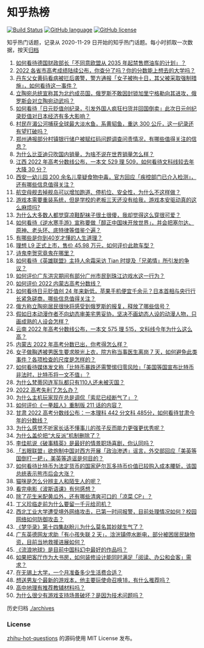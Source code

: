 # 知乎热榜
[![Build Status](https://github.com/ToWeLong/zhihu-hot-questions/workflows/CI/badge.svg)](https://github.com/ToWeLong/zhihu-hot-questions/actions)
[![GitHub language](https://img.shields.io/badge/language-golang-orange.svg)](https://golang.org/)
[![GitHub license](https://img.shields.io/github/license/ToWeLong/zhihu-hot-questions)](https://github.com/ToWeLong/zhihu-hot-questions/blob/main/LICENSE)

知乎热门话题，记录从 2020-11-29 日开始的知乎热门话题。每小时抓取一次数据，按天[归档](./archives)

<!-- BEGIN -->

1. [如何看待德国财政部长「不同意欧盟从 2035 年起禁售燃油车的计划」？](https://www.zhihu.com/question/538922712)
1. [2022 各省市高考成绩陆续公布，你查分了吗？你的分数能上想去的大学吗？](https://www.zhihu.com/question/539066229)
1. [丹东父女黄码看病被拦后袭警，警方通报「女子被拘十日，其父被采取强制措施」，如何看待这一事件？](https://www.zhihu.com/question/539068315)
1. [立陶宛总统宣称其为北约成员国，俄罗斯不敢因封锁加里宁格勒向其进攻，俄罗斯会对立陶宛动武吗？](https://www.zhihu.com/question/539052785)
1. [如何看待「日元贬值创纪录，引发外国人疯狂扫货并回国倒卖」此次日元创纪录贬值对日本经济有多大影响？](https://www.zhihu.com/question/538779414)
1. [村民在湄公河捕获全球最大淡水鱼，系黄貂鱼，重达 300 公斤，这一纪录还有望打破吗？](https://www.zhihu.com/question/538748438)
1. [郑州通报部分村镇银行储户被赋红码问题调查问责情况，有哪些值得关注的信息？](https://www.zhihu.com/question/538986550)
1. [为什么比亚迪只吹国内销量，为啥不说在世界销量怎么样？](https://www.zhihu.com/question/530286919)
1. [江西 2022 年高考分数线公布，一本文 529  理 509，如何看待文科线较去年大降 30 分？](https://www.zhihu.com/question/539086446)
1. [西安一幼儿园 200 余名儿童疑食物中毒，官方回应「疾控部门已介入检测」，还有哪些信息值得关注？](https://www.zhihu.com/question/538959729)
1. [航空母舰去掉舰岛可以增加跑道、停机位、安全性，为什么不这样做？](https://www.zhihu.com/question/538756146)
1. [游戏本需要重装系统，但是学校的老板三天还没有给我，游戏本安驱动真的这么麻烦吗?](https://www.zhihu.com/question/537909420)
1. [为什么大多数人都觉穿凉鞋配袜子很土很傻，我却觉得这么穿很可爱？](https://www.zhihu.com/question/538053997)
1. [如何看待《逆水寒手游》宣称要做「醇正中国味开放世界」，并会把塞尔达、原神、老头环、底特律等借鉴个遍？](https://www.zhihu.com/question/538950463)
1. [有哪些是你到40岁才懂的人生道理？](https://www.zhihu.com/question/505790204)
1. [理想 L9 正式上市，售价 45.98 万元，如何评价此款车型？](https://www.zhihu.com/question/538972811)
1. [诗鬼李贺究竟鬼在哪里？](https://www.zhihu.com/question/303827708)
1. [如何看待《英雄联盟》主持人余霜采访 Tian 时提及「兄弟情」所引发的争议？](https://www.zhihu.com/question/539020362)
1. [如何评价广东洪灾期间有部分广州市民到珠江边戏水这一行为？](https://www.zhihu.com/question/538089536)
1. [如何评价 2022 内蒙古高考分数线？](https://www.zhihu.com/question/539090439)
1. [如何看待日元贬值创 24 年来新低，苹果手机便宜千余元？日本首相与央行行长紧急磋商，哪些信息值得关注？](https://www.zhihu.com/question/538818478)
1. [俄方称立陶宛居民很快将感受到俄罗斯的报复，释放了哪些信号？](https://www.zhihu.com/question/538957014)
1. [假如日本动漫作者不向幼态审美宅男妥协，坚决不画幼态人设的动漫人物，只画成熟的人设会怎样？](https://www.zhihu.com/question/538751812)
1. [云南 2022 年高考分数线公布，一本文 575 理 515，文科线今年为什么这么高？](https://www.zhihu.com/question/539087378)
1. [内蒙古 2022 年高考分数已出，你考得怎么样？](https://www.zhihu.com/question/539036174)
1. [女子做胸透被男医生要求脱光上衣，院方称当事医生离岗 7 天，如何避免此类事件？各项检查的尺度是怎样的？](https://www.zhihu.com/question/539059740)
1. [如何看待媒体发文称「比特币暴跌还需警惕归零风险」「美国等国宣布比特币非法时，比特币将一文不值」？](https://www.zhihu.com/question/538887408)
1. [为什么梵蒂冈连军队都只有110人还未被灭国？](https://www.zhihu.com/question/431767839)
1. [2022 高考失利了怎么办？](https://www.zhihu.com/question/536870371)
1. [为什么主机玩家现在总是调侃「索尼已经断气了」？](https://www.zhihu.com/question/538324812)
1. [如何评价《一拳超人》重制版 211 话的内容？](https://www.zhihu.com/question/539036563)
1. [甘肃 2022 高考分数线公布：一本理科 442 分文科 485分，如何看待甘肃今年的分数线？](https://www.zhihu.com/question/539115437)
1. [为什么感觉不听家长话不懂事儿的孩子反而能力更强更优秀呢？](https://www.zhihu.com/question/526481626)
1. [为什么盖伦把“大反派”机制删除了？](https://www.zhihu.com/question/538720697)
1. [李佳航说《破事精英》是最好的情景职场喜剧，你认同吗？](https://www.zhihu.com/question/538573835)
1. [「五眼联盟」欲炮制中国对西方开展「政治渗透」谣言，外交部回应「美英等国倒打一耙」，美英等造谣是何目的？](https://www.zhihu.com/question/538808931)
1. [如何看待比特币为法定货币的国家萨尔瓦多持币价值已较购入成本腰斩，该国总统表示熊市后会大涨？](https://www.zhihu.com/question/538723588)
1. [猫咪是怎么分辨主人和陌生人的呢？](https://www.zhihu.com/question/421476475)
1. [看完电影《波斯语课》有何感想？](https://www.zhihu.com/question/451784204)
1. [除了花生米配黄瓜外，还有哪些清爽可口的「凉菜 CP」？](https://www.zhihu.com/question/538481434)
1. [丁义珍临走前为什么要留一千元给司机？](https://www.zhihu.com/question/58148501)
1. [西北工业大学遭受境外网络攻击，已第一时间报警，目前处理情况如何？校园网络如何防御攻击？](https://www.zhihu.com/question/538980010)
1. [《梦华录》第十四集赵盼儿为什么莫名其妙就生气了？](https://www.zhihu.com/question/536493844)
1. [广东英德网友求助「有小孩失联 2 天」，浛洸镇停水断电，部分被困居民缺物资，目前当地救援进展如何？](https://www.zhihu.com/question/539060264)
1. [《流浪地球》是目前中国科幻中最好的作品吗？](https://www.zhihu.com/question/477882522)
1. [如果把客厅作为大书房，如何装修设计能同时满足「阅读、办公和会客」需求？](https://www.zhihu.com/question/32768416)
1. [在无锡上大学，一个月准备多少生活费合适？](https://www.zhihu.com/question/538958194)
1. [想送男友个最新的游戏本，他主要玩使命召唤18，有什么推荐吗？](https://www.zhihu.com/question/535565158)
1. [高中地理有推荐教辅材料吗？](https://www.zhihu.com/question/539088741)
1. [为什么很少有游戏支持场景破坏？是因为技术问题吗？](https://www.zhihu.com/question/43616312)

<!-- END -->

历史归档 [./archives](./archives)


### License
[zhihu-hot-questions](https://github.com/towelong/zhihu-hot-questions) 的源码使用 MIT License 发布。